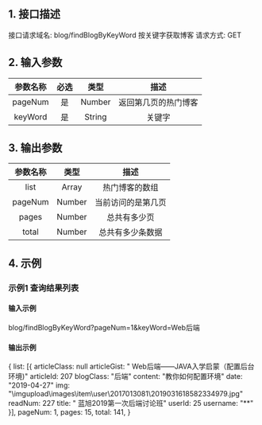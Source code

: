## 1. 接口描述
接口请求域名: blog/findBlogByKeyWord
按关键字获取博客
请求方式: GET

## 2. 输入参数
| 参数名称  | 必选  |  类型  |         描述         |
| :-------: | :---: | :----: | :------------------: |
|  pageNum  |  是   | Number | 返回第几页的热门博客 |
|  keyWord |  是   | String  |       关键字       |

## 3. 输出参数
| 参数名称 |  类型  |        描述        |
| :------: | :----: | :----------------: |
|   list   | Array  |   热门博客的数组   |
| pageNum  | Number | 当前访问的是第几页 |
|  pages   | Number |    总共有多少页    |
|  total   | Number |  总共有多少条数据  |

## 4. 示例

### 示例1 查询结果列表

#### 输入示例

blog/findBlogByKeyWord?pageNum=1&keyWord=Web后端

#### 输出示例

{
    list: [{
        articleClass: null
        articleGist: " Web后端——JAVA入学启蒙（配置后台环境)"
        articleId: 207
        blogClass: "后端"
        content: "教你如何配置环境"
        date: "2019-04-27"
        img: "\imgupload\images\item\user\2017013081\2019031618582334979.jpg"
        readNum: 227
        title: " 蓝旭2019第一次后端讨论班"
        userId: 25
        username: "**"
    }],
    pageNum: 1,
    pages: 15,
    total: 141,
}